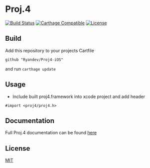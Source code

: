 
# Proj.4

[![Build Status](https://api.travis-ci.org/Ryandev/Proj4-iOS.svg)](https://travis-ci.org/Ryandev/Proj4-iOS)
[![Carthage Compatible](https://img.shields.io/badge/Carthage-compatible-4BC51D.svg?style=flat)](https://github.com/Carthage/Carthage)
[![License](http://img.shields.io/:license-mit-blue.svg)](http://doge.mit-license.org)

## Build
Add this repository to your projects Cartfile
```
github "Ryandev/Proj4-iOS"
```
and run ```carthage update```

## Usage

* Include built proj4.framework into xcode project and add header
```objc
#import <proj4/proj4.h>
```


## Documentation
Full Proj.4 documentation can be found [here](https://github.com/OSGeo/proj.4/wiki)


## License
[MIT](https://github.com/OSGeo/proj.4/blob/master/COPYING)
